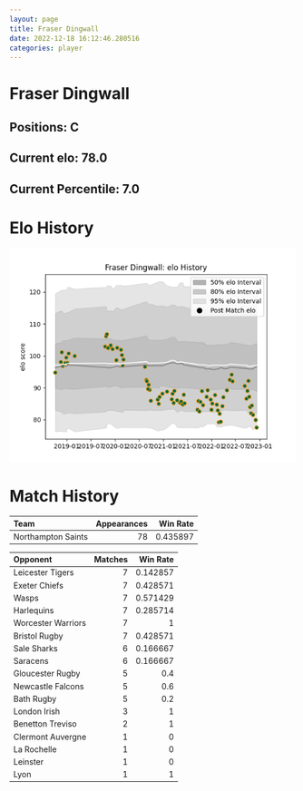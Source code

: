 ```yaml
---  
layout: page  
title: Fraser Dingwall  
date: 2022-12-18 16:12:46.280516  
categories: player  
---
```

# Fraser Dingwall

## Positions: C

## Current elo: 78.0

## Current Percentile: 7.0

# Elo History


![elo history](history_FraserDingwall.png)
# Match History


| Team               |   Appearances |   Win Rate |
|:-------------------|--------------:|-----------:|
| Northampton Saints |            78 |   0.435897 |

| Opponent           |   Matches |   Win Rate |
|:-------------------|----------:|-----------:|
| Leicester Tigers   |         7 |   0.142857 |
| Exeter Chiefs      |         7 |   0.428571 |
| Wasps              |         7 |   0.571429 |
| Harlequins         |         7 |   0.285714 |
| Worcester Warriors |         7 |   1        |
| Bristol Rugby      |         7 |   0.428571 |
| Sale Sharks        |         6 |   0.166667 |
| Saracens           |         6 |   0.166667 |
| Gloucester Rugby   |         5 |   0.4      |
| Newcastle Falcons  |         5 |   0.6      |
| Bath Rugby         |         5 |   0.2      |
| London Irish       |         3 |   1        |
| Benetton Treviso   |         2 |   1        |
| Clermont Auvergne  |         1 |   0        |
| La Rochelle        |         1 |   0        |
| Leinster           |         1 |   0        |
| Lyon               |         1 |   1        |